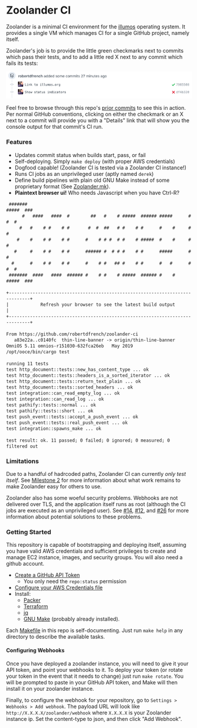 # Zoolander CI
Zoolander is a minimal CI environment for the [illumos][1] operating system. It
provides a single VM which manages CI for a single GitHub project, namely itself.

Zoolander's job is to provide the little green checkmarks next to commits which
pass their tests, and to add a little red X next to any commit which fails its
tests:

![checks](status_checks.png)

Feel free to browse through this repo's
[prior commits](https://github.com/robertdfrench/zoolander-ci/commits/master)
to see this in action. Per normal GitHub conventions, clicking on either the
checkmark or an X next to a commit will provide you with a "Details" link that
will show you the console output for that commit's CI run.

### Features
* Updates commit status when builds start, pass, or fail
* Self-deploying. Simply `make deploy` (with proper AWS credentials)
* Dogfood capable! (Zoolander CI is tested via a Zoolander CI instance!)
* Runs CI jobs as an unprivileged user (aptly named `derek`)
* Define build pipelines with plain old GNU Make instead of some proprietary format (See [Zoolander.mk](Zoolander.mk)).
* **Plaintext browser ui!** Who needs Javascript when you have Ctrl-R?
```console
 #######                                                              #####  ### 
      #   ####   ####  #        ##   #    # #####  ###### #####      #     #  #  
     #   #    # #    # #       #  #  ##   # #    # #      #    #     #        #  
    #    #    # #    # #      #    # # #  # #    # #####  #    #     #        #  
   #     #    # #    # #      ###### #  # # #    # #      #####      #        #  
  #      #    # #    # #      #    # #   ## #    # #      #   #      #     #  #  
 #######  ####   ####  ###### #    # #    # #####  ###### #    #      #####  ### 

+------------------------------------------------------------------------------+
|            Refresh your browser to see the latest build output               |
+------------------------------------------------------------------------------+

From https://github.com/robertdfrench/zoolander-ci
   a83e22a..c0140fc  thin-line-banner -> origin/thin-line-banner
OmniOS 5.11	omnios-r151030-632fca26eb	May 2019
/opt/ooce/bin/cargo test

running 11 tests
test http_document::tests::new_has_content_type ... ok
test http_document::tests::headers_is_a_sorted_iterator ... ok
test http_document::tests::return_text_plain ... ok
test http_document::tests::sorted_headers ... ok
test integration::can_read_empty_log ... ok
test integration::can_read_log ... ok
test pathify::tests::normal ... ok
test pathify::tests::short ... ok
test push_event::tests::accept_a_push_event ... ok
test push_event::tests::real_push_event ... ok
test integration::spawns_make ... ok

test result: ok. 11 passed; 0 failed; 0 ignored; 0 measured; 0 filtered out
```

### Limitations
Due to a handful of hadrcoded paths, Zoolander CI can currently *only test
itself*. See [Milestone 2](https://github.com/robertdfrench/zoolander-ci/milestone/2)
for more information about what work remains to make Zoolander easy for others
to use.

Zoolander also has some woeful security problems. Webhooks are not delivered
over TLS, and the application itself runs as root (although the CI jobs are
executed as an unprivileged user). See [#14](https://github.com/robertdfrench/zoolander-ci/issues/14), [#12](https://github.com/robertdfrench/zoolander-ci/issues/12), and [#26](https://github.com/robertdfrench/zoolander-ci/issues/26) for more information
about potential solutions to these problems.

### Getting Started
This repository is capable of bootstrapping and deploying itself, assuming you
have valid AWS credentials and sufficient privileges to create and manage EC2
instance, images, and security groups. You will also need a github account.

* [Create a GitHub API Token](https://github.com/settings/tokens/new)
  * You only need the `repo:status` permission
* [Configure your AWS Credentials file](https://docs.aws.amazon.com/cli/latest/userguide/cli-configure-files.html)
* Install:
  * [Packer](https://www.packer.io/downloads.html)
  * [Terraform](https://www.terraform.io/downloads.html)
  * [jq](https://stedolan.github.io/jq/)
  * [GNU Make](https://www.gnu.org/software/make/) (probably already installed).

Each [Makefile](Makefile) in this repo is self-documenting. Just run `make help`
in any directory to describe the available tasks.

#### Configuring Webhooks
Once you have deployed a zoolander instance, you will need to give it your API
token, and point your webhooks to it. To deploy your token (or rotate your token
in the event that it needs to change) just run `make rotate`. You will be
prompted to paste in your GitHub API token, and Make will then install it on
your zoolander instance.

Finally, to configure the webhook for your repository, go to `Settings >
Webhooks > Add webhook`. The payload URL will look like `http://X.X.X.X/zoolander/webhook`
where `X.X.X.X` is your Zoolander instance ip. Set the content-type to json, and
then click "Add Webhook".

[1]: https://www.illumos.org
